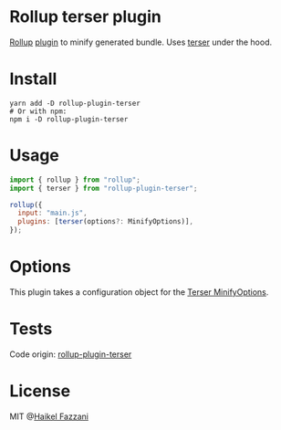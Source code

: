 # Rollup terser plugin

[Rollup](https://github.com/rollup/rollup) [plugin](https://rollupjs.org/guide/en/#plugin-development) to minify generated bundle. Uses [terser](https://github.com/terser/terser) under the hood.

# Install

```shell
yarn add -D rollup-plugin-terser
# Or with npm:
npm i -D rollup-plugin-terser
```

# Usage

```js
import { rollup } from "rollup";
import { terser } from "rollup-plugin-terser";

rollup({
  input: "main.js",
  plugins: [terser(options?: MinifyOptions)],
});
```

# Options

This plugin takes a configuration object for the [Terser MinifyOptions](https://github.com/terser/terser#minify-options-structure).

# Tests

Code origin: [rollup-plugin-terser](https://github.com/TrySound/rollup-plugin-terser/tree/master/test)

# License

MIT @[Haikel Fazzani](https://github.com/haikelfazzani)